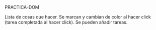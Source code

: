 PRACTICA-DOM

Lista de cosas que hacer. Se marcan y cambian de color al hacer click
(tarea completada al hacer click).
Se pueden añadir tareas.